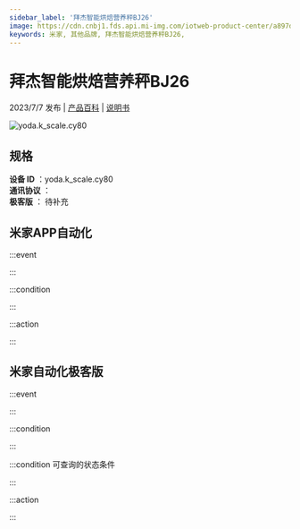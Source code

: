 ```yaml
---
sidebar_label: '拜杰智能烘焙营养秤BJ26'
image: https://cdn.cnbj1.fds.api.mi-img.com/iotweb-product-center/a897da719f2b26f29d4c03922fbdfe93_1686311766063.png?GalaxyAccessKeyId=AKVGLQWBOVIRQ3XLEW&Expires=9223372036854775807&Signature=dDX41vRNDViw6J9sQB9g+n3u6ew=
keywords: 米家, 其他品牌, 拜杰智能烘焙营养秤BJ26, 
---
```

# 拜杰智能烘焙营养秤BJ26

2023/7/7 发布 | [产品百科](https://home.mi.com/webapp/content/baike/product/index.html?model=yoda.k_scale.cy80/) | [说明书](https://home.mi.com/views/introduction.html?model=yoda.k_scale.cy80&region=cn)

![yoda.k_scale.cy80](https://cdn.cnbj1.fds.api.mi-img.com/iotweb-product-center/a897da719f2b26f29d4c03922fbdfe93_1686311766063.png?GalaxyAccessKeyId=AKVGLQWBOVIRQ3XLEW&Expires=9223372036854775807&Signature=dDX41vRNDViw6J9sQB9g+n3u6ew=)

## 规格  
> 
**设备 ID** ：yoda.k_scale.cy80  
**通讯协议** ：  
**极客版**  ： 待补充 


## 米家APP自动化  

:::event  

:::

:::condition  

:::

:::action   

:::

## 米家自动化极客版  

:::event  

:::

:::condition  

:::

:::condition 可查询的状态条件  

:::

:::action  

:::

        
